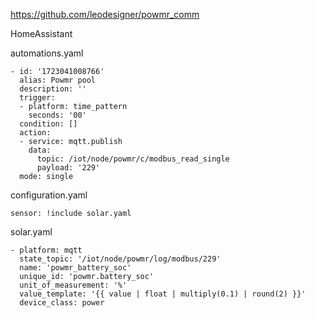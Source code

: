 https://github.com/leodesigner/powmr_comm

HomeAssistant

automations.yaml

```
- id: '1723041008766'
  alias: Powmr pool
  description: ''
  trigger:
  - platform: time_pattern
    seconds: '00'
  condition: []
  action:
  - service: mqtt.publish
    data:
      topic: /iot/node/powmr/c/modbus_read_single
      payload: '229'
  mode: single
```

configuration.yaml

```
sensor: !include solar.yaml
```

solar.yaml

```
- platform: mqtt
  state_topic: '/iot/node/powmr/log/modbus/229'
  name: 'powmr_battery_soc'
  unique_id: 'powmr.battery_soc'
  unit_of_measurement: '%'
  value_template: '{{ value | float | multiply(0.1) | round(2) }}'
  device_class: power
```